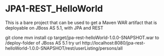 JPA1-REST_HelloWorld
====================

This is a bare project that can be used to get a Maven WAR artifact that is deployable on JBoss AS 5.1, with JPA and REST

git clone 
mvn install
cp target/jpa-rest-helloWorld-1.0.0-SNAPSHOT.war to /deploy-folder of JBoss AS 5.1
try url http://localhost:8080/jpa-rest-helloWorld-1.0.0-SNAPSHOT/rest/userListing/persons/all
